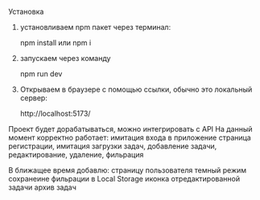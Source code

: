 Установка

1. установливаем npm пакет через терминал: 

    npm install  или  npm i

2. запускаем через команду

    npm run dev

3. Открываем в браузере с помощью ссылки, обычно это локальный сервер:

    http://localhost:5173/


Проект будет дорабатываться, можно интегрировать с API
На данный момент корректно работает:
                                имитация входа в приложение
                                страница регистрации,
                                имитация загрузки задач,
                                добавление задачи, 
                                редактирование, 
                                удаление, 
                                фильрация


В ближащее время добавлю: страницу пользователя
                          темный режим
                          сохранеине фильрации в Local Storage
                          иконка отредактированной задачи
                          архив задач